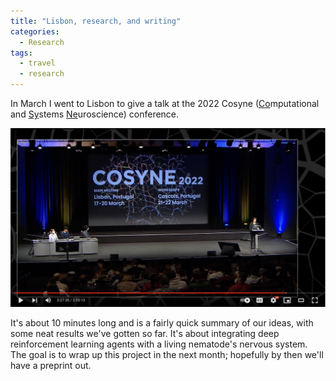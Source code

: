 ```yaml
---
title: "Lisbon, research, and writing"
categories:
  - Research
tags:
  - travel
  - research
---
```


In March I went to Lisbon to give a talk at the 2022 Cosyne (<ins>Co</ins>mputational and <ins>Sy</ins>stems <ins>Ne</ins>uroscience) conference. 

[![Deep RL and C. elegans, Cosyne 2022](/../assets/images/2022-05-02_video.png)](https://www.youtube.com/watch?v=oGzXMhxlx3g&t=3h27m54s)

It's about 10 minutes long and is a fairly quick summary of our ideas, with some neat results we've gotten so far. It's about integrating deep reinforcement learning agents with a living nematode's nervous system. The goal is to wrap up this project in the next month; hopefully by then we'll have a preprint out.
